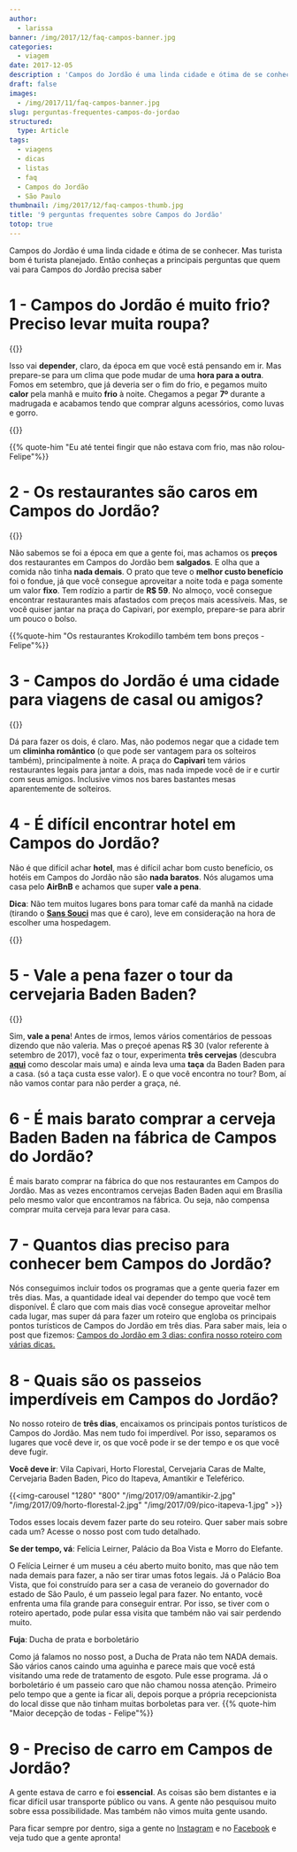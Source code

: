 ```yaml
---
author:
  - larissa
banner: /img/2017/12/faq-campos-banner.jpg
categories:
  - viagem
date: 2017-12-05
description : 'Campos do Jordão é uma linda cidade e ótima de se conhecer. Mas turista bom é turista planejado. Então conheças a principais perguntas que quem vai para Campos do Jordão precisa saber.'
draft: false
images:
  - /img/2017/11/faq-campos-banner.jpg
slug: perguntas-frequentes-campos-do-jordao
structured:
  type: Article
tags:
  - viagens
  - dicas
  - listas
  - faq
  - Campos do Jordão
  - São Paulo
thumbnail: /img/2017/12/faq-campos-thumb.jpg
title: '9 perguntas frequentes sobre Campos do Jordão'
totop: true
---
```


Campos do Jordão é uma linda cidade e ótima de se conhecer. Mas turista bom é turista planejado. Então conheças a principais perguntas que quem vai para Campos do Jordão precisa saber

# 1 - Campos do Jordão é muito frio? Preciso levar muita roupa?

{{<img-full src="/img/2017/09/vila-capivari.jpg" alt="Ilha das focas"  height="1280" width="1280" title="Preparados para o frio!">}}

Isso vai **depender**, claro, da época em que você está pensando em ir. Mas prepare-se para um clima que pode mudar de uma **hora para a outra**. Fomos em setembro, que já deveria ser o fim do frio, e pegamos muito **calor** pela manhã e muito **frio** à noite. Chegamos a pegar **7º** durante a madrugada e acabamos tendo que comprar alguns acessórios, como luvas e gorro.

{{<img-full src="/img/2017/09/amantikir-3.jpg" alt=""  height="800" width="1280" title="Mas de dia tava quente" >}}

{{% quote-him "Eu até tentei fingir que não estava com frio, mas não rolou- Felipe"%}}

# 2 - Os restaurantes são caros em Campos do Jordão?

{{<img-full src="/img/2017/09/la-galia.jpg" alt=""  height="800" width="1280" title="Entrada de linguiça de Javali">}}

Não sabemos se foi a época em que a gente foi, mas achamos os **preços** dos restaurantes em Campos do Jordão bem **salgados**. E olha que a comida não tinha **nada demais**. O prato que teve o **melhor custo benefício** foi o fondue, já que você consegue aproveitar a noite toda e paga somente um valor **fixo**. Tem rodízio a partir de **R$ 59**. No almoço, você consegue encontrar restaurantes mais afastados com preços mais acessíveis. Mas, se você quiser jantar na praça do Capivari, por exemplo, prepare-se para abrir um pouco o bolso.

{{%quote-him "Os restaurantes Krokodillo também tem bons preços - Felipe"%}}

# 3 - Campos do Jordão é uma cidade para viagens de casal ou amigos?

{{<img-full src="/img/2017/12/love-itapeva.jpg" alt=""  height="800" width="1280" title="Love is in the air!" >}}

Dá para fazer os dois, é claro. Mas, não podemos negar que a cidade tem um **climinha romântico** (o que pode ser vantagem para os solteiros também), principalmente à noite. A praça do **Capivari** tem vários restaurantes legais para jantar a dois, mas nada impede você de ir e curtir com seus amigos. Inclusive vimos nos bares bastantes mesas aparentemente de solteiros. 

# 4 - É difícil encontrar hotel em Campos do Jordão?

Não é que difícil achar **hotel**, mas é difícil achar bom custo benefício, os hotéis em Campos do Jordão não são **nada baratos**. Nós alugamos uma casa pelo **AirBnB** e achamos que super **vale a pena**. 

**Dica**: Não tem muitos lugares bons para tomar café da manhã na cidade (tirando o **[Sans Souci](http://www.sanssoucibistro.com.br/)** mas que é caro), leve em consideração na hora de escolher uma hospedagem. 

{{<img-full src="/img/2017/12/cafe-da-manha.jpg" alt=""  height="800" width="1280" title="" >}}

# 5 - Vale a pena fazer o tour da cervejaria Baden Baden?

{{<img-full src="/img/2017/12/baden-baden.jpg" alt=""  height="800" width="1280" title="" >}}

Sim, **vale a pena**! Antes de irmos, lemos vários comentários de pessoas dizendo que não valeria. Mas o preçoé apenas R$ 30 (valor referente à setembro de 2017), você faz o tour, experimenta **três cervejas** (descubra **[aqui](http://debacontudo.com.br/viagem/melhor-roteiro-campos-do-jordao/)** como descolar mais uma) e ainda leva uma **taça** da Baden Baden para a casa. (só a taça custa esse valor). E o que você encontra no tour? Bom, aí não vamos contar para não perder a graça, né. 

# 6 - É mais barato comprar a cerveja Baden Baden na fábrica de Campos do Jordão? 

É mais barato comprar na fábrica do que nos restaurantes em Campos do Jordão. Mas as vezes encontramos cervejas Baden Baden aqui em Brasília pelo mesmo valor que encontramos na fábrica. Ou seja,  não compensa comprar muita cerveja para levar para casa.

# 7 - Quantos dias preciso para conhecer bem Campos do Jordão?

Nós conseguimos incluir todos os programas que a gente queria fazer em três dias. Mas, a quantidade ideal vai depender do tempo que você tem disponível. É claro que com mais dias você consegue aproveitar melhor cada lugar, mas super dá para fazer um roteiro que engloba os principais pontos turísticos de Campos do Jordão em três dias. Para saber mais, leia o post que fizemos: [Campos do Jordão em 3 dias: confira nosso roteiro com várias dicas.](http://debacontudo.com.br/viagem/melhor-roteiro-campos-do-jordao/) 

# 8 - Quais são os passeios imperdíveis em Campos do Jordão?

No nosso roteiro de **três dias**, encaixamos os principais pontos turísticos de Campos do Jordão. Mas nem tudo foi imperdível. Por isso, separamos os lugares que você deve ir, os que você pode ir se der tempo e os que você deve fugir. 

**Você deve ir**: Vila Capivari, Horto Florestal, Cervejaria Caras de Malte, Cervejaria Baden Baden, Pico do Itapeva, Amantikir e Teleférico.

{{<img-carousel "1280" "800" "/img/2017/09/amantikir-2.jpg" "/img/2017/09/horto-florestal-2.jpg" "/img/2017/09/pico-itapeva-1.jpg"   >}}

Todos esses locais devem fazer parte do seu roteiro. Quer saber mais sobre cada um? Acesse o nosso post com tudo detalhado. 

**Se der tempo, vá**: Felícia Leirner, Palácio da Boa Vista e Morro do Elefante. 

O Felícia Leirner é um museu a céu aberto muito bonito, mas que não tem nada demais para fazer, a não ser tirar umas fotos legais. Já o Palácio Boa Vista, que foi construído para ser a casa de veraneio do governador do estado de São Paulo, é um passeio legal para fazer. No entanto, você enfrenta uma fila grande para conseguir entrar. Por isso, se tiver com o roteiro apertado, pode pular essa visita que também não vai sair perdendo muito.

**Fuja**: Ducha de prata e borboletário

Como já falamos no nosso post, a Ducha de Prata não tem NADA demais. São vários canos caindo uma aguinha e parece mais que você está visitando uma rede de tratamento de esgoto. Pule esse programa. Já o borboletário é um passeio caro que não chamou nossa atenção. Primeiro pelo tempo que a gente ia ficar ali, depois porque a própria recepcionista do local disse que não tinham muitas borboletas para ver.
{{% quote-him "Maior decepção de todas - Felipe"%}}

# 9 - Preciso de carro em Campos de Jordão? 

A gente estava de carro e foi **essencial**. As coisas são bem distantes e ia ficar difícil usar transporte público ou vans. A gente não pesquisou muito sobre essa possibilidade. Mas também não vimos muita gente usando. 

Para ficar sempre por dentro, siga a gente no [Instagram](https://www.instagram.com/casaldebacontudo/) e no [Facebook](https://www.facebook.com/debacontudo) e veja tudo que a gente apronta!
